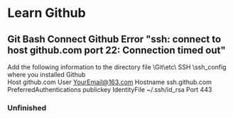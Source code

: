 # Learn Github
## Git Bash Connect Github Error "ssh: connect to host github.com port 22: Connection timed out"
   Add the following information to the directory file \Git\etc\ SSH \ssh_config where you installed Github </br>
    Host github.com
    User YourEmail@163.com
    Hostname ssh.github.com
    PreferredAuthentications publickey
    IdentityFile ~/.ssh/id_rsa
    Port 443

### Unfinished
